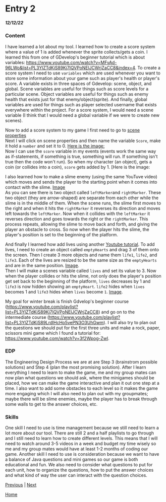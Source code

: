 # Entry 2
##### 12/12/22

### Content
I have learned a lot about my tool. I learned how to create a score system where a value of 1 is added whenever the sprite collects/gets a coin. I learned this from one of GDevelop's beginner tutorial which is about variables: https://www.youtube.com/watch?v=MFvAd-96LWo&list=PL3YlZTdKiS89Kj7IQVPoNElJCWrjZaCC8&index=4. To create a score system I need to use `variables` which are used whenever you want to store some information about your game such as player's health or player's score. A variable exists in three spaces of Gdevelop: scene, object, and global. Scene variables are useful for things such as score levels for a particular scene. Object variables are useful for things such as enemy health that exists just for that enemy/object(sprite). And finally, global variables are used for things such as player selected username that exists everywhere within the project. For a score system, I would need a scene variable (I think that I would need a global variable if we were to create new scenes). <br>

Now to add a score system to my game I first need to go to [scene properties](https://user-images.githubusercontent.com/73482933/207411670-1169fe78-1840-4d7f-a41f-6cd2df7e6ccf.png) <br>
Next I will click on scene properties and then name the variable `Score`, make it hold a `number` and set it to 0. [Here is the image:](https://user-images.githubusercontent.com/73482933/208219714-77f21646-3b64-49cf-840c-3e1118a30c9f.png) <br>
Now I can use the `score` variable in my events (events work the same way as if-statements, if something is true, something will run. If something isn't true then the code won't run). So when my character (an object), gets a coin (or collides into a coin), `score` gets added by 1. [Here is the image: <br>

I also learned how to make a slime enemy (using the same YouTuve video) which moves and sends the player to the starting point when it comes into contact with the slime. [Image](https://user-images.githubusercontent.com/73482933/208224434-aa086bfc-ac4e-4195-b63d-b028f59579d3.png) <br>
As you can see there is two object called `leftMarker`and `rightMarker`. These two object (they are arrow-shaped) are separate from each other while the slime is in the middle of them. When the scene runs, the slime first moves to the right and when it hits the `rightMarker` it reverses its direction and moves left towards the `leftMarker`. Now when it collides with the `leftMarker` it reverses direction and goes towards the right or the `rightMarker`. This process repeats, allowing the slime to move back and forth, and giving the player an obstacle to cross. So now when the player hits the slime, the player's position is set to the beginning of the platform. <br>

And finally I learned how add lives using another [Youtube tutorial](https://www.google.com/search?q=gdevelop+making+lives&rlz=1CAHVCY_enUS975&source=lnms&tbm=vid&sa=X&ved=2ahUKEwjp35GVi-P7AhXEpXIEHV05DLoQ_AUoAXoECAIQAw&biw=1366&bih=617&dpr=1&safe=active&ssui=on#fpstate=ive&vld=cid:df356592,vid:RMLJjq1z3YU). To add lives, I need to create an object called `emptyHearts` and drag 3 of them onto the screen. Then I create 3 more objects and name them `life1`, `life2`, and `life3`. Each of the lives are resized to be the same size as the `emptyHearts` and are in the same position. [Image](https://user-images.githubusercontent.com/73482933/208224988-1fccba8c-d6ad-4c9f-922f-d25514fb12be.png). <br>
Then I will make a scenes variable called `lives` and set its value to 3. Now when the player collides or hits the slime, not only does the player's position get set back to the beginning of the platform, `lives` decreases by 1 and `life3` is now hidden showing an `emptyHeart`. `life2` hides when `lives` becomes 1 and `life3` hides when `lives` become `1`. [Image](https://user-images.githubusercontent.com/73482933/208225684-fc5869ea-1aac-4c71-ad55-58b63646a5a4.png).
<br>

My goal for winter break is finish Gdvelop's beginner course (https://www.youtube.com/playlist?list=PL3YlZTdKiS89Kj7IQVPoNElJCWrjZaCC8) and go on to the intermediate course (https://www.youtube.com/playlist?list=PL3YlZTdKiS89LrdlHcHo5vePN3O3UhGwm). I will also try to plan out the questions we should put for the first three units and make a rock, paper, scissors mini game which I found a tutorial for: https://www.youtube.com/watch?v=3f2Wpog-ZwI.


### EDP
The Engineering Design Process we are at are Step 3 (brainstrom possible solutions) and Step 4 (plan the most promising solution). After I learn everything I need to learn to make the game, me and my group mates can now plan what questions we should ask, where the minigames should be placed, how we can make the game interactive and plan it out one step at a time. I also want to add some obstacles to each level so it makes the game more engaging which I will also need to plan out with my groupmates; maybe there will be slime enemies, maybe the player has to break through some walls to get to the answer choices, etc.


### Skills
One skill I need to use is time management because we still need to learn a lot more about our tool. There are still 2 and a half playlists to go through and I still need to learn how to create different levels. This means that I will need to watch around 3-5 videos in a week and budget my time wisely so me and my group mates would have at least 1-2 months of coding our game. Another skill I need to use is consideration because we want to have a balance of Java questions and mini games so our game is both educational and fun. We also need to consider what questions to put for each unit, how to organize the questions, how to put the answer choices and what kind of way the user can interact with the question choices.

[Previous](entry01.md) | [Next](entry03.md)

[Home](../README.md)
